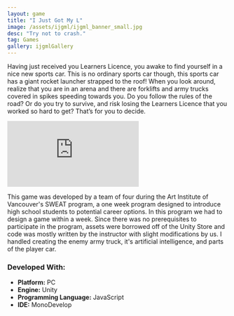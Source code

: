 ```yaml
---
layout: game
title: "I Just Got My L"
image: /assets/ijgml/ijgml_banner_small.jpg
desc: "Try not to crash."
tag: Games
gallery: ijgmlGallery
---
```

Having just received you Learners Licence, you awake to find yourself in a nice new sports car. This is no ordinary sports car though, this sports car has a giant rocket launcher strapped to the roof! When you look around, realize that you are in an arena and there are forklifts and army trucks covered in spikes speeding towards you. Do you follow the rules of the road? Or do you try to survive, and risk losing the Learners Licence that you worked so hard to get? That’s for you to decide.

<div class="video">
	<iframe src="https://www.youtube.com/embed/4vHQyR5bsbo" frameborder="0" allowfullscreen="1"></iframe>
</div>


This game was developed by a team of four during the Art Institute of Vancouver's SWEAT program, a one week program designed to introduce high school students to potential career options. In this program we had to design a game within a week. Since there was no prerequisites to participate in the program, assets were borrowed off of the Unity Store and code was mostly written by the instructor with slight modifications by us. I handled creating the enemy army truck, it's artificial intelligence, and parts of the player car.

### Developed With:
* __Platform:__ PC
* __Engine:__ Unity
* __Programming Language:__ JavaScript
* __IDE:__ MonoDevelop
